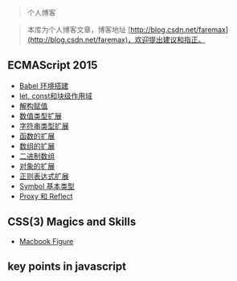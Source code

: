 > 个人博客

> 本库为个人博客文章，博客地址 [http://blog.csdn.net/faremax](http://blog.csdn.net/faremax)，欢迎提出建议和指正。

## ECMAScript 2015

- [Babel 环境搭建](https://github.com/faremax1992/repoForBlog/blob/master/ECMAScript2015/Babel%20%E7%8E%AF%E5%A2%83%E6%90%AD%E5%BB%BA.md)
- [let, const和块级作用域](https://github.com/faremax1992/repoForBlog/blob/master/ECMAScript2015/let%2C%20const%E5%92%8C%E5%9D%97%E7%BA%A7%E4%BD%9C%E7%94%A8%E5%9F%9F.md)
- [解构赋值](https://github.com/faremax1992/repoForBlog/blob/master/ECMAScript2015/%E8%A7%A3%E6%9E%84%E8%B5%8B%E5%80%BC.md)
- [数值类型扩展](https://github.com/faremax1992/repoForBlog/blob/master/ECMAScript2015/%E6%95%B0%E5%80%BC%E7%B1%BB%E5%9E%8B%E6%89%A9%E5%B1%95.md)
- [字符串类型扩展](https://github.com/faremax1992/repoForBlog/blob/master/ECMAScript2015/%E5%AD%97%E7%AC%A6%E4%B8%B2%E7%B1%BB%E5%9E%8B%E6%89%A9%E5%B1%95.md)
- [函数的扩展](https://github.com/faremax1992/repoForBlog/blob/master/ECMAScript2015/%E5%87%BD%E6%95%B0%E7%9A%84%E6%89%A9%E5%B1%95.md)
- [数组的扩展](https://github.com/faremax1992/repoForBlog/blob/master/ECMAScript2015/%E6%95%B0%E7%BB%84%E7%9A%84%E6%89%A9%E5%B1%95.md)
- [二进制数组](https://github.com/faremax1992/repoForBlog/blob/master/ECMAScript2015/%E4%BA%8C%E8%BF%9B%E5%88%B6%E6%95%B0%E7%BB%84.md)
- [对象的扩展](https://github.com/faremax1992/repoForBlog/blob/master/ECMAScript2015/%E5%AF%B9%E8%B1%A1%E7%9A%84%E6%89%A9%E5%B1%95.md)
- [正则表达式扩展](https://github.com/faremax1992/repoForBlog/blob/master/ECMAScript2015/%E6%AD%A3%E5%88%99%E8%A1%A8%E8%BE%BE%E5%BC%8F%E6%89%A9%E5%B1%95.md)
- [Symbol 基本类型](https://github.com/faremax1992/repoForBlog/blob/master/ECMAScript2015/Symbol%E5%9F%BA%E6%9C%AC%E7%B1%BB%E5%9E%8B.md)
- [Proxy 和 Reflect](https://github.com/faremax1992/repoForBlog/blob/master/ECMAScript2015/Proxy%20%E5%92%8C%20Reflect.md)

## CSS(3) Magics and Skills

- [Macbook Figure](http://htmlpreview.github.io/?https://github.com/faremax1992/repoForBlog/blob/master/css3/mac/mac.html)

##  key points in javascript


